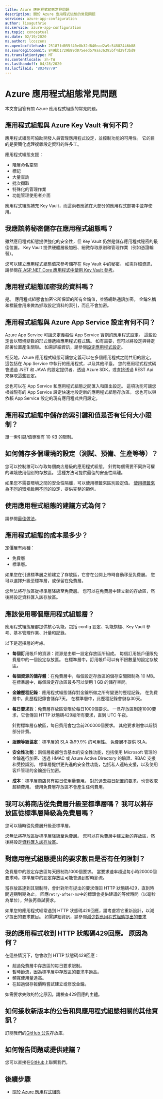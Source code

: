```yaml
---
title: Azure 應用程式組態常見問題
description: 關於 Azure 應用程式組態的常見問題
services: azure-app-configuration
author: lisaguthrie
ms.service: azure-app-configuration
ms.topic: conceptual
ms.date: 02/19/2020
ms.author: lcozzens
ms.openlocfilehash: 25187fd055f40e8b32d840ead2a9c54882446b88
ms.sourcegitcommit: 849bb1729b89d075eed579aa36395bf4d29f3bd9
ms.translationtype: MT
ms.contentlocale: zh-TW
ms.lasthandoff: 04/28/2020
ms.locfileid: "80348779"
---
```

# <a name="azure-app-configuration-faq"></a>Azure 應用程式組態常見問題

本文會回答有關 Azure 應用程式組態的常見問題。

## <a name="how-is-app-configuration-different-from-azure-key-vault"></a>應用程式組態與 Azure Key Vault 有何不同？

應用程式組態可協助開發人員管理應用程式設定，並控制功能的可用性。 它的目的是要簡化處理複雜設定資料的許多工。

應用程式組態支援：

- 階層命名空間
- 標記
- 大量查詢
- 批次擷取
- 特殊化的管理作業
- 功能管理使用者介面

應用程式組態補充 Key Vault，而這兩者應該在大部分的應用程式部署中並存使用。

## <a name="should-i-store-secrets-in-app-configuration"></a>我應該將秘密儲存在應用程式組態嗎？

雖然應用程式組態提供強化的安全性，但 Key Vault 仍然是儲存應用程式秘密的最佳位置。 Key Vault 提供硬體層級加密、細微存取原則和管理作業（例如憑證輪替）。

您可以建立應用程式組態值來參考儲存在 Key Vault 中的秘密。 如需詳細資訊，請參閱[在 ASP.NET Core 應用程式中使用 Key Vault 參考](./use-key-vault-references-dotnet-core.md)。

## <a name="does-app-configuration-encrypt-my-data"></a>應用程式組態加密我的資料嗎？

是。 應用程式組態會加密它所保留的所有金鑰值，並將網路通訊加密。 金鑰名稱和標籤會用來做為抓取設定資料的索引，而且不會加密。

## <a name="how-is-app-configuration-different-from-azure-app-service-settings"></a>應用程式組態與 Azure App Service 設定有何不同？

Azure App Service 可讓您定義每個 App Service 實例的應用程式設定。 這些設定會以環境變數的形式傳遞給應用程式程式碼。 如有需要，您可以將設定與特定部署位置產生關聯。 如需詳細資訊，請參閱[設定應用程式設定](/azure/app-service/configure-common#configure-app-settings)。

相反地，Azure 應用程式組態可讓您定義可以在多個應用程式之間共用的設定。 這包括在 App Service 中執行的應用程式，以及其他平臺。 您的應用程式程式碼會透過 .NET 和 JAVA 的設定提供者、透過 Azure SDK，或直接透過 REST Api 來存取這些設定。

您也可以在 App Service 和應用程式組態之間匯入和匯出設定。 這項功能可讓您根據現有的 App Service 設定快速地設定新的應用程式組態存放區。 您也可以與依賴 App Service 設定的現有應用程式共用設定。

## <a name="are-there-any-size-limitations-on-keys-and-values-stored-in-app-configuration"></a>應用程式組態中儲存的索引鍵和值是否有任何大小限制？

單一索引鍵/值專案有 10 KB 的限制。

## <a name="how-should-i-store-configurations-for-multiple-environments-test-staging-production-and-so-on"></a>如何儲存多個環境的設定（測試、預備、生產等等）？

您可以控制誰可以存取每個商店層級的應用程式組態。 針對每個需要不同許可權的環境使用個別的存放區。 這種方法可提供最佳的安全性隔離。

如果您不需要環境之間的安全性隔離，可以使用標籤來區別設定值。 [使用標籤來為不同的環境啟用不同](./howto-labels-aspnet-core.md)的設定，提供完整的範例。

## <a name="what-are-the-recommended-ways-to-use-app-configuration"></a>使用應用程式組態的建議方式為何？

請參閱[最佳做法](./howto-best-practices.md)。

## <a name="how-much-does-app-configuration-cost"></a>應用程式組態的成本是多少？

定價層有兩種：

- 免費層
- 標準層。

如果您在引進標準層之前建立了存放區，它會在公開上市時自動移至免費層。 您可以選擇升級至標準層，或保留在免費層。

您無法將存放區從標準層降級至免費層。 您可以在免費層中建立新的存放區，然後將設定資料匯入該存放區。

## <a name="which-app-configuration-tier-should-i-use"></a>應該使用哪個應用程式組態層？

應用程式組態層都提供核心功能，包括 config 設定、功能旗標、Key Vault 參考、基本管理作業、計量和記錄。

以下是選擇層的考慮。

- **每個訂**用帳戶的資源：資源是由單一設定存放區所組成。 每個訂用帳戶僅限免費層中的一個設定存放區。 在標準層中，訂用帳戶可以有不限數量的設定存放區。
- **每個資源的儲存體**：在免費層中，每個設定存放區的儲存空間限制為 10 MB。 在標準層中，每個設定存放區最多可以使用 1 GB 的儲存空間。
- **金鑰歷程記錄**：應用程式組態儲存對金鑰所做之所有變更的歷程記錄。 在免費層中，此歷程記錄會儲存7天。 在標準層中，此歷程記錄會儲存30天。
- **每日要求**數：免費層存放區受限於每日1000個要求。 一旦存放區到達1000要求，它會傳回 HTTP 狀態碼429給所有要求，直到 UTC 午夜。

    針對標準層存放區，每日費用會包含前200000個要求。 其他要求則會以超額部分計費。

- **服務等級協定**：標準層的 SLA 為99.9% 的可用性。 免費層不提供 SLA。
- **安全性功能**：兩個層級都包含基本的安全性功能，包括使用 Microsoft 管理的金鑰進行加密、透過 HMAC 或 Azure Active Directory 的驗證、RBAC 支援和受控識別。 標準層提供更先進的安全性功能，包括私人連結支援，以及使用客戶管理的金鑰進行加密。
- **成本**：標準層商店具有每日使用量費用。 對於過去每日配置的要求，也會收取超額費用。 使用免費層存放區不會產生任何費用。

## <a name="can-i-upgrade-a-store-from-the-free-tier-to-the-standard-tier-can-i-downgrade-a-store-from-the-standard-tier-to-the-free-tier"></a>我可以將商店從免費層升級至標準層嗎？ 我可以將存放區從標準層降級為免費層嗎？

您可以隨時從免費層升級至標準層。

您無法將存放區從標準層降級至免費層。 您可以在免費層中建立新的存放區，然後將設定[資料匯入該存放區](howto-import-export-data.md)。

## <a name="are-there-any-limits-on-the-number-of-requests-made-to-app-configuration"></a>對應用程式組態提出的要求數目是否有任何限制？

免費層中的設定存放區每天限制為1000個要求。 當要求速率超過每小時20000個要求時，標準層中的設定存放區可能會遇到暫時節流。

當存放區達到其限制時，會針對所有提出的要求傳回 HTTP 狀態碼429，直到時間週期到期為止。 回應`retry-after-ms`中的標頭會提供建議的等候時間（以毫秒為單位），然後再重試要求。

如果您的應用程式經常遇到 HTTP 狀態碼429回應，請考慮將它重新設計，以減少提出的要求數目。 如需詳細資訊，請參閱[減少對應用程式組態提出的要求](./howto-best-practices.md#reduce-requests-made-to-app-configuration)

## <a name="my-application-receives-http-status-code-429-responses-why"></a>我的應用程式收到 HTTP 狀態碼429回應。 原因為何？

在這些情況下，您會收到 HTTP 狀態碼429回應：

* 超過免費層中存放區的每日要求限制。
* 暫時節流，因為標準層中存放區的要求率過高。
* 頻寬使用量過高。
* 在超過儲存報價時嘗試建立或修改金鑰。

如需要求失敗的特定原因，請檢查429回應的主體。

## <a name="how-can-i-receive-announcements-on-new-releases-and-other-information-related-to-app-configuration"></a>如何接收新版本的公告和與應用程式組態相關的其他資訊？

訂閱我們的[GitHub 公告](https://github.com/Azure/AppConfiguration-Announcements)存放庫。

## <a name="how-can-i-report-an-issue-or-give-a-suggestion"></a>如何報告問題或提供建議？

您可以直接在[GitHub](https://github.com/Azure/AppConfiguration/issues)上聯繫我們。

## <a name="next-steps"></a>後續步驟

* [關於 Azure 應用程式組態](./overview.md)

